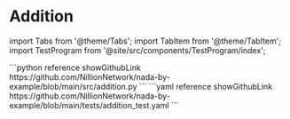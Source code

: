 # Addition

import Tabs from '@theme/Tabs';
import TabItem from '@theme/TabItem';
import TestProgram from '@site/src/components/TestProgram/index';

<Tabs>

<TabItem value="program" label="Nada program" default>
```python reference showGithubLink
https://github.com/NillionNetwork/nada-by-example/blob/main/src/addition.py
```
</TabItem>

<TabItem value="test" label="Test file">
```yaml reference showGithubLink
https://github.com/NillionNetwork/nada-by-example/blob/main/tests/addition_test.yaml
```
</TabItem>
</Tabs>

<TestProgram programName="addition"/>